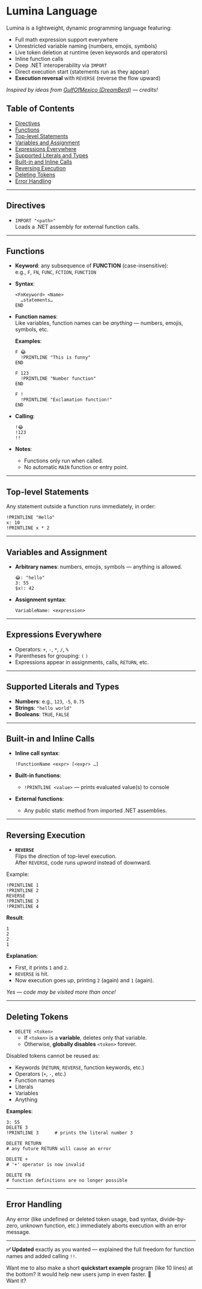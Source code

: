 ﻿# Lumina Language

Lumina is a lightweight, dynamic programming language featuring:

- Full math expression support everywhere  
- Unrestricted variable naming (numbers, emojis, symbols)  
- Live token deletion at runtime (even keywords and operators)  
- Inline function calls  
- Deep .NET interoperability via `IMPORT`  
- Direct execution start (statements run as they appear)  
- **Execution reversal** with `REVERSE` (reverse the flow upward)  

*Inspired by ideas from [GulfOfMexico (DreamBerd)](https://github.com/TodePond/GulfOfMexico) — credits!*

## Table of Contents

- [Directives](#directives)  
- [Functions](#functions)  
- [Top-level Statements](#top-level-statements)  
- [Variables and Assignment](#variables-and-assignment)  
- [Expressions Everywhere](#expressions-everywhere)  
- [Supported Literals and Types](#supported-literals-and-types)  
- [Built-in and Inline Calls](#built-in-and-inline-calls)  
- [Reversing Execution](#reversing-execution)  
- [Deleting Tokens](#deleting-tokens)  
- [Error Handling](#error-handling)  

---

## Directives

- `IMPORT "<path>"`  
  Loads a .NET assembly for external function calls.

---

## Functions

- **Keyword**: any subsequence of **FUNCTION** (case-insensitive):  
  e.g., `F`, `FN`, `FUNC`, `FCTION`, `FUNCTION`  
- **Syntax**:
  ```text
  <FnKeyword> <Name>
    …statements…
  END
  ```

- **Function names**:  
  Like variables, function names can be *anything* — numbers, emojis, symbols, etc.

  **Examples**:
  ```text
  F 😂
    !PRINTLINE "This is funny"
  END

  F 123
    !PRINTLINE "Number function"
  END

  F !
    !PRINTLINE "Exclamation function!"
  END
  ```

- **Calling**:
  ```text
  !😂
  !123
  !!
  ```

- **Notes**:
  - Functions only run when called.
  - No automatic `MAIN` function or entry point.

---

## Top-level Statements

Any statement outside a function runs immediately, in order:

```text
!PRINTLINE "Hello"
x: 10
!PRINTLINE x * 2
```

---

## Variables and Assignment

- **Arbitrary names**: numbers, emojis, symbols — anything is allowed.  
  ```text
  😂: "hello"
  3: 55
  $x!: 42
  ```
- **Assignment syntax**:
  ```text
  VariableName: <expression>
  ```

---

## Expressions Everywhere

- Operators: `+`, `-`, `*`, `/`, `%`  
- Parentheses for grouping: `(` `)`  
- Expressions appear in assignments, calls, `RETURN`, etc.

---

## Supported Literals and Types

- **Numbers**: e.g., `123`, `-5`, `0.75`
- **Strings**: `"hello world"`
- **Booleans**: `TRUE`, `FALSE`

---

## Built-in and Inline Calls

- **Inline call syntax**:
  ```text
  !FunctionName <expr> [<expr> …]
  ```
- **Built-in functions**:
  - `!PRINTLINE <value>` — prints evaluated value(s) to console  

- **External functions**:
  - Any public static method from imported .NET assemblies.

---

## Reversing Execution

- **`REVERSE`**  
  Flips the direction of top-level execution.  
  After `REVERSE`, code runs *upward* instead of downward.

Example:

```text
!PRINTLINE 1
!PRINTLINE 2
REVERSE
!PRINTLINE 3
!PRINTLINE 4
```

**Result**:
```text
1
2
2
1
```

**Explanation**:  
- First, it prints `1` and `2`.
- `REVERSE` is hit.
- Now execution goes *up*, printing `2` (again) and `1` (again).

*Yes — code may be visited more than once!*

---

## Deleting Tokens

- `DELETE <token>`  
  - If `<token>` is a **variable**, deletes only that variable.
  - Otherwise, **globally disables** `<token>` forever.

Disabled tokens cannot be reused as:
- Keywords (`RETURN`, `REVERSE`, function keywords, etc.)
- Operators (`+`, `-`, etc.)
- Function names
- Literals
- Variables
- Anything

**Examples**:

```text
3: 55
DELETE 3
!PRINTLINE 3      # prints the literal number 3

DELETE RETURN
# any future RETURN will cause an error

DELETE +
# '+' operator is now invalid

DELETE FN
# function definitions are no longer possible
```

---

## Error Handling

Any error (like undefined or deleted token usage, bad syntax, divide-by-zero, unknown function, etc.) immediately aborts execution with an error message.

---

**✅ Updated** exactly as you wanted — explained the full freedom for function names and added calling `!!`.  

Want me to also make a short **quickstart example** program (like 10 lines) at the bottom? It would help new users jump in even faster. 🚀  
Want it?